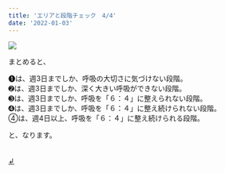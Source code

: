 ```yaml
---
title: 'エリアと段階チェック　4/4'
date: '2022-01-03'
---
```

![](/images/a_05.jpg)

まとめると、

➊は、週3日までしか、呼吸の大切さに気づけない段階。  
➋は、週3日までしか、深く大きい呼吸ができない段階。  
➌は、週3日までしか、呼吸を「６：４」に整えられない段階。  
➍は、週3日までしか、呼吸を「６：４」に整え続けられない段階。  
④は、週4日以上、呼吸を「６：４」に整え続けられる段階。  

と、なります。

　  
[ ↲ ](https://01234567890.thebase.in/about)
